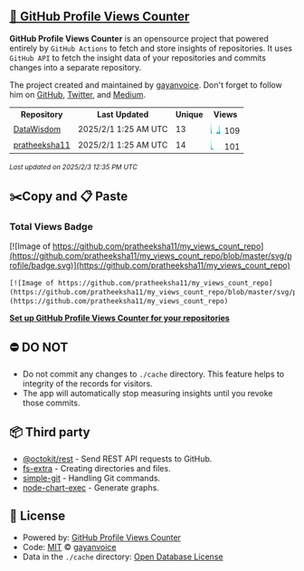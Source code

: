 ## [🚀 GitHub Profile Views Counter](https://github.com/gayanvoice/github-profile-views-counter)
**GitHub Profile Views Counter** is an opensource project that powered entirely by  `GitHub Actions` to fetch and store insights of repositories.
It uses `GitHub API` to fetch the insight data of your repositories and commits changes into a separate repository.

The project created and maintained by [gayanvoice](https://github.com/gayanvoice). Don't forget to follow him on [GitHub](https://github.com/gayanvoice), [Twitter](https://twitter.com/gayanvoice), and [Medium](https://gayanvoice.medium.com/).

<table>
	<tr>
		<th>
			Repository
		</th>
		<th>
			Last Updated
		</th>
		<th>
			Unique
		</th>
		<th>
			Views
		</th>
	</tr>
	<tr>
		<td>
			<a href="https://github.com/pratheeksha11/my_views_count_repo/tree/master/readme/714109923/year.md">
				DataWisdom
			</a>
		</td>
		<td>
			2025/2/1 1:25 AM UTC
		</td>
		<td>
			13
		</td>
		<td>
			<img alt="Response time graph" src="https://github.com/pratheeksha11/my_views_count_repo/raw/master/graph/714109923/small/year.png" height="20"> 109
		</td>
	</tr>
	<tr>
		<td>
			<a href="https://github.com/pratheeksha11/my_views_count_repo/tree/master/readme/456224675/year.md">
				pratheeksha11
			</a>
		</td>
		<td>
			2025/2/1 1:25 AM UTC
		</td>
		<td>
			14
		</td>
		<td>
			<img alt="Response time graph" src="https://github.com/pratheeksha11/my_views_count_repo/raw/master/graph/456224675/small/year.png" height="20"> 101
		</td>
	</tr>
</table>

<small><i>Last updated on 2025/2/3 12:35 PM UTC</i></small>

## ✂️Copy and 📋 Paste
### Total Views Badge
[![Image of https://github.com/pratheeksha11/my_views_count_repo](https://github.com/pratheeksha11/my_views_count_repo/blob/master/svg/profile/badge.svg)](https://github.com/pratheeksha11/my_views_count_repo)

```readme
[![Image of https://github.com/pratheeksha11/my_views_count_repo](https://github.com/pratheeksha11/my_views_count_repo/blob/master/svg/profile/badge.svg)](https://github.com/pratheeksha11/my_views_count_repo)
```
[**Set up GitHub Profile Views Counter for your repositories**](https://github.com/gayanvoice/github-profile-views-counter)
## ⛔ DO NOT
- Do not commit any changes to `./cache` directory. This feature helps to integrity of the records for visitors.
- The app will automatically stop measuring insights until you revoke those commits.
## 📦 Third party

- [@octokit/rest](https://www.npmjs.com/package/@octokit/rest) - Send REST API requests to GitHub.
- [fs-extra](https://www.npmjs.com/package/fs-extra) - Creating directories and files.
- [simple-git](https://www.npmjs.com/package/simple-git) - Handling Git commands.
- [node-chart-exec](https://www.npmjs.com/package/node-chart-exec) - Generate graphs.
## 📄 License
- Powered by: [GitHub Profile Views Counter](https://github.com/gayanvoice/github-profile-views-counter)
- Code: [MIT](./LICENSE) © [gayanvoice](https://github.com/gayanvoice)
- Data in the `./cache` directory: [Open Database License](https://opendatacommons.org/licenses/odbl/1-0/)